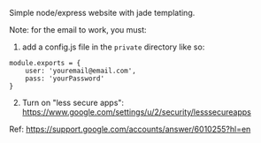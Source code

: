 Simple node/express website with jade templating.

Note: for the email to work, you must:

1. add a config.js file in the `private` directory like so:

```
module.exports = {
    user: 'youremail@email.com',
    pass: 'yourPassword'
}
```

2. Turn on "less secure apps": https://www.google.com/settings/u/2/security/lesssecureapps

Ref: https://support.google.com/accounts/answer/6010255?hl=en

